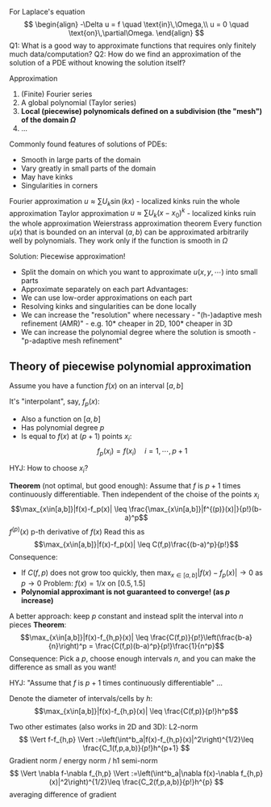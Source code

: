 For Laplace's equation
$$
\begin{align}
-\Delta u = f \quad \text{in}\,\Omega,\\
u = 0 \quad \text{on}\,\partial\Omega.
\end{align}
$$
Q1: What is a good way to approximate functions that requires only finitely much data/computation?
Q2: How do we find an approximation of the solution of a PDE without knowing the solution itself?

Approximation
1. (Finite) Fourier series
2. A global polynomial (Taylor series)
3. **Local (piecewise) polynomicals defined on a subdivision (the "mesh") of the domain $\Omega$**
4. ...

Commonly found features of solutions of PDEs:
- Smooth in large parts of the domain
- Vary greatly in small parts of the domain
- May have kinks
- Singularities in corners

Fourier approximation $u \approx \sum U_k\sin(kx)$ - localized kinks ruin the whole approximation
Taylor approximation $u \approx \sum U_k (x - x_0)^k$ - localized kinks ruin the whole approximation
	Weierstrass approximation theorem
	Every function $u(x)$ that is bounded on an interval $(a,b)$ can be approximated arbitrarily well by polynomials.
They work only if the function is smooth in $\Omega$

Solution: Piecewise approximation!
- Split the domain on which you want to approximate $u(x,y,\cdots)$ into small parts
- Approximate separately on each part
Advantages:
- We can use low-order approximations on each part
- Resolving kinks and singularities can be done locally
- We can increase the "resolution" where necessary - "(h-)adaptive mesh refinement (AMR)" - e.g. 10* cheaper in 2D, 100* cheaper in 3D
- We can increase the polynomial degree where the solution is smooth - "p-adaptive mesh refinement"

## Theory of piecewise polynomial approximation

Assume you have a function $f(x)$ on an interval $[a,b]$

It's "interpolant", say, $f_p(x)$:
- Also a function on $[a,b]$
- Has polynomial degree $p$
- Is equal to $f(x)$ at $(p+1)$ points $x_i$:
$$f_p(x_i) = f(x_i)\quad i=1,\cdots,p+1$$

HYJ: How to choose $x_i$?

**Theorem** (not optimal, but good enough):
Assume that $f$ is $p+1$ times continuously differentiable. Then independent of the choise of the points $x_i$
$$\max_{x\in[a,b]}|f(x)-f_p(x)| \leq \frac{\max_{x\in[a,b]}|f^{(p)}(x)|}{p!}(b-a)^p$$
$f^{(p)}(x)$ p-th derivative of $f(x)$
Read this as
$$\max_{x\in[a,b]}|f(x)-f_p(x)| \leq C(f,p)\frac{(b-a)^p}{p!}$$
Consequence:
- If $C(f,p)$ does not grow too quickly, then $\max_{x\in[a,b]}|f(x)-f_p(x)| \rightarrow 0$ as $p \rightarrow 0$
Problem: $f(x)=1/x$ on $[0.5,1.5]$
- **Polynomial approximant is not guaranteed to converge! (as $p$ increase)**

A better approach: keep $p$ constant and instead split the interval into $n$ pieces
**Theorem**: 
$$\max_{x\in[a,b]}|f(x)-f_{h,p}(x)| \leq \frac{C(f,p)}{p!}\left(\frac{b-a}{n}\right)^p = \frac{C(f,p)(b-a)^p}{p!}\frac{1}{n^p}$$
Consequence: Pick a $p$, choose enough intervals $n$, and you can make the difference as small as you want!

HYJ: "Assume that $f$ is $p+1$ times continuously differentiable" ... 

Denote the diameter of intervals/cells by $h$:
$$\max_{x\in[a,b]}|f(x)-f_{h,p}(x)| \leq \frac{C(f,p)}{p!}h^p$$

Two other estimates (also works in 2D and 3D):
L2-norm
$$
\Vert f-f_{h,p} \Vert :=\left(\int^b_a|f(x)-f_{h,p}(x)|^2\right)^{1/2}\leq \frac{C_1(f,p,a,b)}{p!}h^{p+1}
$$
Gradient norm / energy norm / h1 semi-norm
$$
\Vert \nabla f-\nabla f_{h,p} \Vert :=\left(\int^b_a|\nabla f(x)-\nabla f_{h,p}(x)|^2\right)^{1/2}\leq \frac{C_2(f,p,a,b)}{p!}h^{p}
$$
averaging difference of gradient

